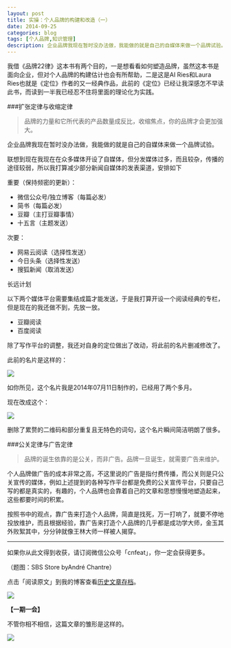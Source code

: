 ```yaml
---
layout: post
title: 实操：个人品牌的构建和改造（一）
date: 2014-09-25
categories: blog
tags: [个人品牌,知识管理]
description: 企业品牌我现在暂时没办法做，我能做的就是自己的自媒体来做一个品牌试验。
---
```



我借《品牌22律》这本书有两个目的，一是想看看如何塑造品牌，虽然这本书是面向企业，但对个人品牌的构建估计也会有所帮助，二是这是AI Ries和Laura Ries也就是《定位》作者的又一经典作品，此前的《定位》已经让我深感怎不早读此书，而读到一半我已经忍不住将里面的理论化为实践。

###扩张定律与收缩定律

>品牌的力量和它所代表的产品数量成反比，收缩焦点，你的品牌才会更加强大。

企业品牌我现在暂时没办法做，我能做的就是自己的自媒体来做一个品牌试验。

联想到现在我现在在众多媒体开设了自媒体，但分发媒体过多，而且较杂，传播的途径较弱，所以我打算减少部分新闻自媒体的发表渠道，安排如下

重要（保持频密的更新）：

- 微信公众号/独立博客（每篇必发）
- 简书（每篇必发）
- 豆瓣（主打豆瓣事情）
- 十五言（主题发送）

次要：

- 网易云阅读（选择性发送）
- 今日头条（选择性发送）
- 搜狐新闻（取消发送）

长远计划

以下两个媒体平台需要集结成篇才能发送，于是我打算开设一个阅读经典的专栏，但是现在的我还做不到，先放一放。

- 豆瓣阅读
- 百度阅读

除了写作平台的调整，我还对自身的定位做出了改动，将此前的名片删减修改了。

此前的名片是这样的：

![](http://cnfeat.qiniudn.com/signitrue-2014-07-11.png)

如你所见，这个名片我是2014年07月11日制作的，已经用了两个多月。

现在改成这个：

![](http://cnfeat.qiniudn.com/signitrue-2014-09-24.jpg)

删除了累赘的二维码和部分重复且无特色的词句，这个名片瞬间简洁明朗了很多。

###公关定律与广告定律

>品牌的诞生依靠的是公关，而非广告。品牌一旦诞生，就需要广告来维护。

个人品牌做广告的成本非常之高，不这里说的广告是指付费传播，而公关则是只公关宣传的媒体，例如上述提到的各种写作平台都是免费的公关宣传平台，只要自己写的都是真实的，有趣的，个人品牌也会靠着自己的文章和思想慢慢地塑造起来，这些都要时间的积累。

按照书中的观点，靠广告来打造个人品牌，简直是找死，万一打响了，就要不停地投放维护，而且根据经验，靠广告来打造个人品牌的几乎都是成功学大师，金玉其外败絮其中，分分钟就像王林大师一样被人揭穿。


---

如果你从此文得到收获，请订阅微信公众号「cnfeat」，你一定会获得更多。

（题图：SBS Store byAndré Chantre）

点击「阅读原文」到我的博客查看[历史文章存档](http://cnfeat.com)。

![](http://cnfeat.qiniudn.com/signitrue-2014-09-24.jpg)

**【一期一会】**


不管你相不相信，这篇文章的雏形是这样的。

![](http://cnfeat.qiniudn.com/131477419.jpg)











